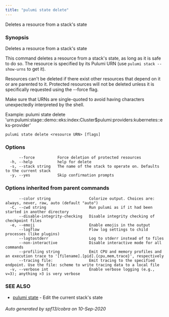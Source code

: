 ```yaml
---
title: "pulumi state delete"
---
```




Deletes a resource from a stack's state

### Synopsis

Deletes a resource from a stack's state

This command deletes a resource from a stack's state, as long as it is safe to do so. The resource is specified 
by its Pulumi URN (use `pulumi stack --show-urns` to get it).

Resources can't be deleted if there exist other resources that depend on it or are parented to it. Protected resources 
will not be deleted unless it is specifically requested using the --force flag.

Make sure that URNs are single-quoted to avoid having characters unexpectedly interpreted by the shell.

Example:
pulumi state delete 'urn:pulumi:stage::demo::eks:index:Cluster$pulumi:providers:kubernetes::eks-provider'


```
pulumi state delete <resource URN> [flags]
```

### Options

```
      --force          Force deletion of protected resources
  -h, --help           help for delete
  -s, --stack string   The name of the stack to operate on. Defaults to the current stack
  -y, --yes            Skip confirmation prompts
```

### Options inherited from parent commands

```
      --color string                 Colorize output. Choices are: always, never, raw, auto (default "auto")
  -C, --cwd string                   Run pulumi as if it had been started in another directory
      --disable-integrity-checking   Disable integrity checking of checkpoint files
  -e, --emoji                        Enable emojis in the output
      --logflow                      Flow log settings to child processes (like plugins)
      --logtostderr                  Log to stderr instead of to files
      --non-interactive              Disable interactive mode for all commands
      --profiling string             Emit CPU and memory profiles and an execution trace to '[filename].[pid].{cpu,mem,trace}', respectively
      --tracing file:                Emit tracing to the specified endpoint. Use the file: scheme to write tracing data to a local file
  -v, --verbose int                  Enable verbose logging (e.g., v=3); anything >3 is very verbose
```

### SEE ALSO

* [pulumi state](/docs/reference/cli/pulumi_state/)	 - Edit the current stack's state

###### Auto generated by spf13/cobra on 10-Sep-2020
